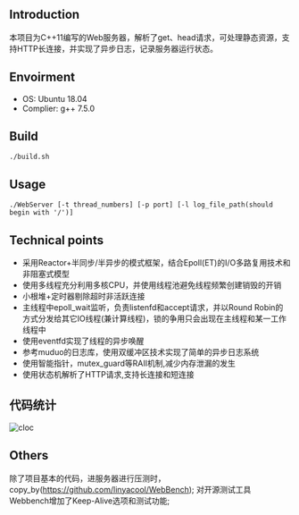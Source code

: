 
## Introduction  

本项目为C++11编写的Web服务器，解析了get、head请求，可处理静态资源，支持HTTP长连接，并实现了异步日志，记录服务器运行状态。  

## Envoirment  
* OS: Ubuntu 18.04
* Complier: g++ 7.5.0

## Build

	./build.sh

## Usage

	./WebServer [-t thread_numbers] [-p port] [-l log_file_path(should begin with '/')]

## Technical points
* 采用Reactor+半同步/半异步的模式框架，结合Epoll(ET)的I/O多路复用技术和非阻塞式模型
* 使用多线程充分利用多核CPU，并使用线程池避免线程频繁创建销毁的开销
* 小根堆+定时器剔除超时非活跃连接
* 主线程中epoll_wait监听，负责listenfd和accept请求，并以Round Robin的方式分发给其它IO线程(兼计算线程)，锁的争用只会出现在主线程和某一工作线程中
* 使用eventfd实现了线程的异步唤醒
* 参考muduo的日志库，使用双缓冲区技术实现了简单的异步日志系统
* 使用智能指针，mutex_guard等RAII机制,减少内存泄漏的发生
* 使用状态机解析了HTTP请求,支持长连接和短连接
 

## 代码统计

![cloc](https://github.com/xujiajie-jiangnan/myWebServer/blob/master/Test_pics/cloc.png)


## Others
除了项目基本的代码，进服务器进行压测时，copy_by(https://github.com/linyacool/WebBench);  对开源测试工具Webbench增加了Keep-Alive选项和测试功能;


